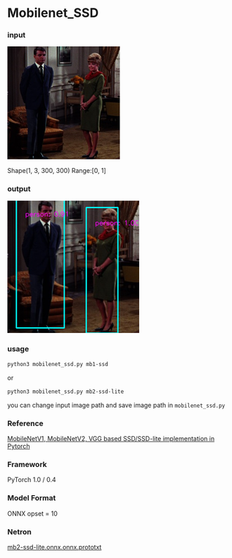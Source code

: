 # Mobilenet_SSD

### input

![input_iamge](couple.jpg)

Shape(1, 3, 300, 300) Range:[0, 1]

### output

![output_image](annotated.png)


### usage

``` bash
python3 mobilenet_ssd.py mb1-ssd
```
or
```bash
python3 mobilenet_ssd.py mb2-ssd-lite
```
you can change input image path and save image path in `mobilenet_ssd.py`


### Reference

[MobileNetV1, MobileNetV2, VGG based SSD/SSD-lite implementation in Pytorch](https://github.com/qfgaohao/pytorch-ssd)


### Framework
PyTorch 1.0 / 0.4


### Model Format
ONNX opset = 10


### Netron

[mb2-ssd-lite.onnx.onnx.prototxt](https://lutzroeder.github.io/netron/?url=https://storage.googleapis.com/ailia-models/mobilenet_ssd/mb2-ssd-lite.onnx.prototxt)

